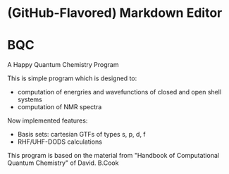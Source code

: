 # (GitHub-Flavored) Markdown Editor

BQC
===

A Happy Quantum Chemistry Program

This is simple program which is designed to:

* computation of energries and wavefunctions of closed and open shell systems
* computation of NMR spectra

Now implemented features:

* Basis sets: cartesian GTFs of types s, p, d, f
* RHF/UHF-DODS calculations

This program is based on the material from "Handbook of Computational Quantum Chemistry"
of David. B.Cook

